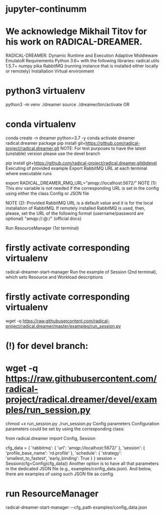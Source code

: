 # jupyter-continumm

# We acknowledge Mikhail Titov for his work on RADICAL-DREAMER.

RADICAL-DREAMER: Dynamic Runtime and Execution Adaptive Middleware EmulatoR
Requirements
Python 3.6+ with the following libraries:
radical.utils 1.5.7+
numpy
pika
RabbitMQ (running instance that is installed either locally or remotely)
Installation
Virtual environment
# python3 virtualenv
python3 -m venv ./dreamer
source ./dreamer/bin/activate
OR

# conda virtualenv
conda create -n dreamer python=3.7 -y
conda activate dreamer
radical.dreamer package
pip install git+https://github.com/radical-project/radical.dreamer.git
NOTE: For test purposes to have the latest (unstable) version please use the devel branch

pip install git+https://github.com/radical-project/radical.dreamer.git@devel
Executing of provided example
Export RabbitMQ URL at each terminal where executable runs

export RADICAL_DREAMER_RMQ_URL="amqp://localhost:5672/"
NOTE (1): This env variable is not needed if the corresponding URL is set in the config using either the class Config or JSON file

NOTE (2): Provided RabbitMQ URL is a default value and it is for the local installation of RabbitMQ. If remotely installed RabbitMQ is used, then, please, set the URL of the following format (username/password are optional) "amqp://<username>:<password>@<host>:<port>/" (official docs)

Run ResourceManager (1st terminal)

# firstly activate corresponding virtualenv
radical-dreamer-start-manager
Run the example of Session (2nd terminal), which sets Resource and Workload descriptions

# firstly activate corresponding virtualenv
wget -q https://raw.githubusercontent.com/radical-project/radical.dreamer/master/examples/run_session.py
# (!) for devel branch:
# wget -q https://raw.githubusercontent.com/radical-project/radical.dreamer/devel/examples/run_session.py
chmod +x run_session.py
./run_session.py
Config parameters
Configuration parameters could be set by using the corresponding class:

from radical.dreamer import Config, Session

cfg_data = {
    'rabbitmq': {
        'url': 'amqp://localhost:5672/'
    },
    'session': {
        'profile_base_name': 'rd.profile'
    },
    'schedule': {
        'strategy': 'smallest_to_fastest',
        'early_binding': True
    }
}
session = Session(cfg=Config(cfg_data))
Another option is to have all that parameters in the dedicated JSON file (e.g., examples/config_data.json). And below, there are examples of using such JSON file as config.

# run ResourceManager
radical-dreamer-start-manager --cfg_path examples/config_data.json
